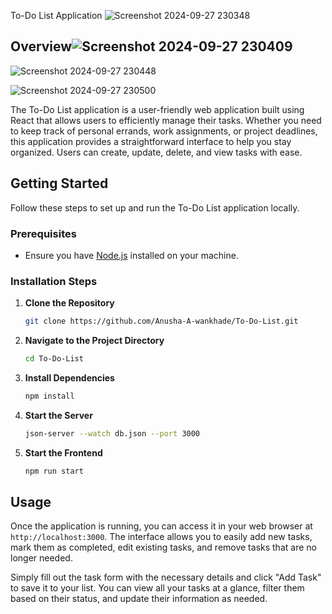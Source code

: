 
To-Do List Application
![Screenshot 2024-09-27 230348](https://github.com/user-attachments/assets/0d22e583-6ff4-4db2-850a-b3bacd035720)

## Overview![Screenshot 2024-09-27 230409](https://github.com/user-attachments/assets/7c45fbb2-26eb-4272-afc7-58cf28920466)

![Screenshot 2024-09-27 230448](https://github.com/user-attachments/assets/de67e0f4-86ea-4faa-99d6-77406ab9fda2)


![Screenshot 2024-09-27 230500](https://github.com/user-attachments/assets/c1e65b0b-95dc-417b-8ccd-5d208c352f30)

The To-Do List application is a user-friendly web application built using React that allows users to efficiently manage their tasks. Whether you need to keep track of personal errands, work assignments, or project deadlines, this application provides a straightforward interface to help you stay organized. Users can create, update, delete, and view tasks with ease.


## Getting Started

Follow these steps to set up and run the To-Do List application locally.

### Prerequisites

- Ensure you have [Node.js](https://nodejs.org/) installed on your machine.

### Installation Steps

1. **Clone the Repository**
   ```bash
   git clone https://github.com/Anusha-A-wankhade/To-Do-List.git
   ```
2. **Navigate to the Project Directory**
   ```bash
   cd To-Do-List

   ```
3. **Install Dependencies**
   ```bash
   npm install
   ```
4. **Start the Server**
   ```bash
   json-server --watch db.json --port 3000
   ```
5. **Start the Frontend**
   ```bash
   npm run start
   ```

## Usage

Once the application is running, you can access it in your web browser at `http://localhost:3000`. The interface allows you to easily add new tasks, mark them as completed, edit existing tasks, and remove tasks that are no longer needed. 

Simply fill out the task form with the necessary details and click "Add Task" to save it to your list. You can view all your tasks at a glance, filter them based on their status, and update their information as needed.
